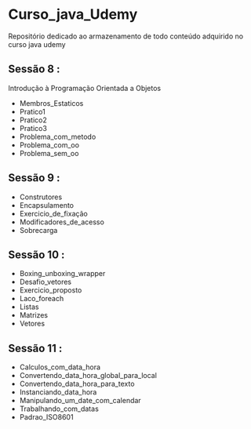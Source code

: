 # Curso_java_Udemy

Repositório dedicado ao armazenamento de todo conteúdo adquirido no curso java udemy

## Sessão 8 : 
Introdução à Programação Orientada a Objetos
- Membros_Estaticos
- Pratico1
- Pratico2
- Pratico3
- Problema_com_metodo
- Problema_com_oo
- Problema_sem_oo

## Sessão 9 :
- Construtores
- Encapsulamento
- Exercicio_de_fixação
- Modificadores_de_acesso
- Sobrecarga

## Sessão 10 : 
- Boxing_unboxing_wrapper
- Desafio_vetores
- Exercicio_proposto
- Laco_foreach
- Listas
- Matrizes
- Vetores

## Sessão 11 : 
- Calculos_com_data_hora
- Convertendo_data_hora_global_para_local
- Convertendo_data_hora_para_texto
- Instanciando_data_hora
- Manipulando_um_date_com_calendar
- Trabalhando_com_datas
- Padrao_ISO8601
